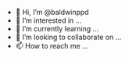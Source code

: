 - 👋 Hi, I’m @baldwinppd
- 👀 I’m interested in ...
- 🌱 I’m currently learning ...
- 💞️ I’m looking to collaborate on ...
- 📫 How to reach me ...

<!---
baldwinppd/baldwinppd is a ✨ special ✨ repository because its `README.md` (this file) appears on your GitHub profile.
You can click the Preview link to take a look at your changes.
--->
